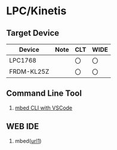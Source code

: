 # LPC/Kinetis

## Target Device

| Device           |  Note                          |CLT | WIDE |
|------------------|------------------------------ |------|------|
| LPC1768     |   |〇|〇|
| FRDM-KL25Z     |   |〇|〇|

## Command Line Tool
1. [mbed CLI with VSCode](https://os.mbed.com/users/ytsuboi/notebook/ja-setup-mbed-cli-on-windows/)

## WEB IDE
1.  mbed([url1](https://os.mbed.com/platforms/mbed-LPC1768/))

